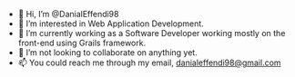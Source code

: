 - 👋 Hi, I’m @DanialEffendi98
- 👀 I’m interested in Web Application Development.
- 🌱 I’m currently working as a Software Developer working mostly on the front-end using Grails framework.
- 💞️ I’m not looking to collaborate on anything yet.
- 📫 You could reach me through my email, danialeffendi98@gmail.com

<!---
DanialEffendi98/DanialEffendi98 is a ✨ special ✨ repository because its `README.md` (this file) appears on your GitHub profile.
You can click the Preview link to take a look at your changes.
--->
